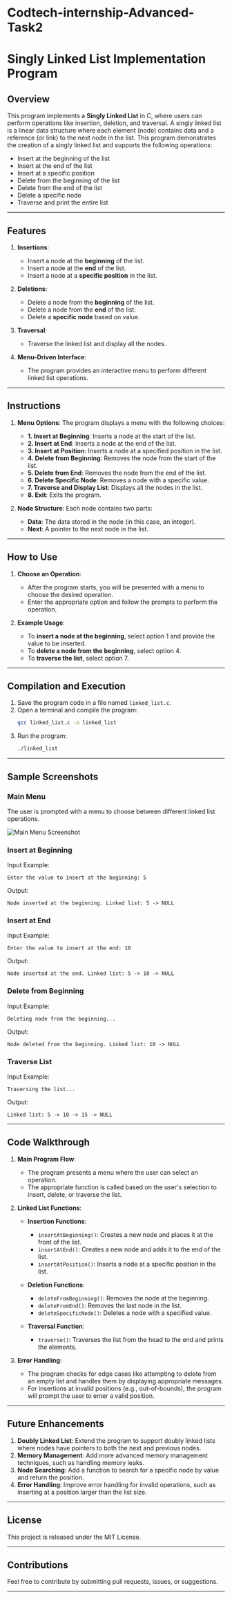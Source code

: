 # Codtech-internship-Advanced-Task2
# Singly Linked List Implementation Program

## Overview
This program implements a **Singly Linked List** in C, where users can perform operations like insertion, deletion, and traversal. A singly linked list is a linear data structure where each element (node) contains data and a reference (or link) to the next node in the list. This program demonstrates the creation of a singly linked list and supports the following operations:

- Insert at the beginning of the list
- Insert at the end of the list
- Insert at a specific position
- Delete from the beginning of the list
- Delete from the end of the list
- Delete a specific node
- Traverse and print the entire list

---

## Features
1. **Insertions**:
   - Insert a node at the **beginning** of the list.
   - Insert a node at the **end** of the list.
   - Insert a node at a **specific position** in the list.

2. **Deletions**:
   - Delete a node from the **beginning** of the list.
   - Delete a node from the **end** of the list.
   - Delete a **specific node** based on value.

3. **Traversal**:
   - Traverse the linked list and display all the nodes.

4. **Menu-Driven Interface**:
   - The program provides an interactive menu to perform different linked list operations.

---

## Instructions
1. **Menu Options**:
   The program displays a menu with the following choices:
   - **1. Insert at Beginning**: Inserts a node at the start of the list.
   - **2. Insert at End**: Inserts a node at the end of the list.
   - **3. Insert at Position**: Inserts a node at a specified position in the list.
   - **4. Delete from Beginning**: Removes the node from the start of the list.
   - **5. Delete from End**: Removes the node from the end of the list.
   - **6. Delete Specific Node**: Removes a node with a specific value.
   - **7. Traverse and Display List**: Displays all the nodes in the list.
   - **8. Exit**: Exits the program.

2. **Node Structure**:
   Each node contains two parts:
   - **Data**: The data stored in the node (in this case, an integer).
   - **Next**: A pointer to the next node in the list.

---

## How to Use
1. **Choose an Operation**:
   - After the program starts, you will be presented with a menu to choose the desired operation.
   - Enter the appropriate option and follow the prompts to perform the operation.

2. **Example Usage**:
   - To **insert a node at the beginning**, select option 1 and provide the value to be inserted.
   - To **delete a node from the beginning**, select option 4.
   - To **traverse the list**, select option 7.

---

## Compilation and Execution
1. Save the program code in a file named `linked_list.c`.
2. Open a terminal and compile the program:
   ```bash
   gcc linked_list.c -o linked_list
   ```
3. Run the program:
   ```bash
   ./linked_list
   ```

---

## Sample Screenshots

### **Main Menu**
The user is prompted with a menu to choose between different linked list operations.

![Main Menu Screenshot](https://via.placeholder.com/600x200.png?text=Main+Menu+Example)

### **Insert at Beginning**
Input Example:  
```
Enter the value to insert at the beginning: 5
```

Output:
```
Node inserted at the beginning. Linked list: 5 -> NULL
```

### **Insert at End**
Input Example:  
```
Enter the value to insert at the end: 10
```

Output:
```
Node inserted at the end. Linked list: 5 -> 10 -> NULL
```

### **Delete from Beginning**
Input Example:  
```
Deleting node from the beginning...
```

Output:
```
Node deleted from the beginning. Linked list: 10 -> NULL
```

### **Traverse List**
Input Example:  
```
Traversing the list...
```

Output:
```
Linked list: 5 -> 10 -> 15 -> NULL
```

---

## Code Walkthrough

1. **Main Program Flow**:
   - The program presents a menu where the user can select an operation.
   - The appropriate function is called based on the user's selection to insert, delete, or traverse the list.

2. **Linked List Functions**:
   - **Insertion Functions**:
     - `insertAtBeginning()`: Creates a new node and places it at the front of the list.
     - `insertAtEnd()`: Creates a new node and adds it to the end of the list.
     - `insertAtPosition()`: Inserts a node at a specific position in the list.
   
   - **Deletion Functions**:
     - `deleteFromBeginning()`: Removes the node at the beginning.
     - `deleteFromEnd()`: Removes the last node in the list.
     - `deleteSpecificNode()`: Deletes a node with a specified value.

   - **Traversal Function**:
     - `traverse()`: Traverses the list from the head to the end and prints the elements.

3. **Error Handling**:
   - The program checks for edge cases like attempting to delete from an empty list and handles them by displaying appropriate messages.
   - For insertions at invalid positions (e.g., out-of-bounds), the program will prompt the user to enter a valid position.

---

## Future Enhancements
1. **Doubly Linked List**: Extend the program to support doubly linked lists where nodes have pointers to both the next and previous nodes.
2. **Memory Management**: Add more advanced memory management techniques, such as handling memory leaks.
3. **Node Searching**: Add a function to search for a specific node by value and return the position.
4. **Error Handling**: Improve error handling for invalid operations, such as inserting at a position larger than the list size.

---

## License
This project is released under the MIT License.

---

## Contributions
Feel free to contribute by submitting pull requests, issues, or suggestions.

---

